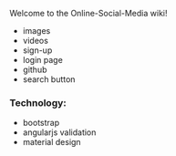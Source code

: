 Welcome to the Online-Social-Media wiki!



* images
* videos
* sign-up
* login page
* github
* search button


### Technology:

* bootstrap
* angularjs validation
* material design
